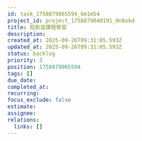 ```yaml
---
id: task_1758879065594_6m1m54
project_id: project_1758879040191_0n8xkd
title: 短影音課程學習
description: 
created_at: 2025-09-26T09:31:05.593Z
updated_at: 2025-09-26T09:31:05.593Z
status: backlog
priority: 3
position: 1758879065594
tags: []
due_date: 
completed_at: 
recurring: 
focus_exclude: false
estimate: 
assignee: 
relations:
  links: []
---
```


